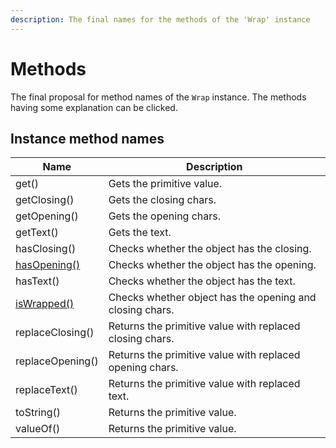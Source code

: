 ```yaml
---
description: The final names for the methods of the 'Wrap' instance
---
```


# Methods

The final proposal for method names of the `Wrap` instance. The methods having some explanation can be clicked.

## Instance method names

| Name                          | Description                                              |
| ----------------------------- | -------------------------------------------------------- |
| get()                         | Gets the primitive value.                                |
| getClosing()                  | Gets the closing chars.                                  |
| getOpening()                  | Gets the opening chars.                                  |
| getText()                     | Gets the text.                                           |
| hasClosing()                  | Checks whether the object has the closing.               |
| [hasOpening()](hasopening.md) | Checks whether the object has the opening.               |
| hasText()                     | Checks whether the object has the text.                  |
| [isWrapped()](iswrapped.md)   | Checks whether object has the opening and closing chars. |
| replaceClosing()              | Returns the primitive value with replaced closing chars. |
| replaceOpening()              | Returns the primitive value with replaced opening chars. |
| replaceText()                 | Returns the primitive value with replaced text.          |
| toString()                    | Returns the primitive value.                             |
| valueOf()                     | Returns the primitive value.                             |
